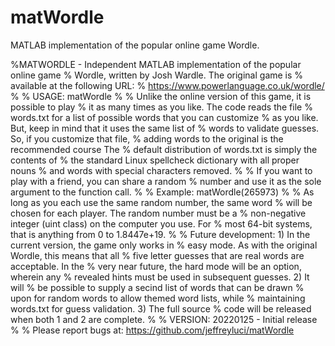 # matWordle
MATLAB implementation of the popular online game Wordle.

%MATWORDLE - Independent MATLAB implementation of the popular online game
%            Wordle, written by Josh Wardle. The original game is
%            available at the following URL:
%            https://www.powerlanguage.co.uk/wordle/
%
%    USAGE: matWordle
%
%            Unlike the online version of this game, it is possible to play
%            it as many times as you like. The code reads the file
%            words.txt for a list of possible words that you can customize 
%            as you like. But, keep in mind that it uses the same list of 
%            words to validate guesses. So, if you customize that file, 
%            adding words to the original is the recommended course The 
%            default distribution of words.txt is simply the contents of 
%            the standard Linux spellcheck dictionary with all proper nouns
%            and words with special characters removed.
%
%            If you want to play with a friend, you can share a random
%            number and use it as the sole argument to the function call.
%
%    Example: matWordle(265973)
%
%            As long as you each use the same random number, the same word
%            will be chosen for each player. The random number must be a
%            non-negative integer (uint class) on the computer you use. For
%            most 64-bit systems, that is anything from 0 to 1.8447e+19.
%
%    Future development: 1) In the current version, the game only works in 
%            easy mode. As with the original Wordle, this means that all 
%            five letter guesses that are real words are acceptable. In the
%            very near future, the hard mode will be an option, wherein any
%            revealed hints must be used in subsequent guesses. 2) It will
%            be possible to supply a secind list of words that can be drawn
%            upon for random words to allow themed word lists, while
%            maintaining words.txt for guess validation. 3) The full source
%            code will be released when both 1 and 2 are complete.
% 
%    VERSION: 20220125 - Initial release
%
%    Please report bugs at: https://github.com/jeffreyluci/matWordle
